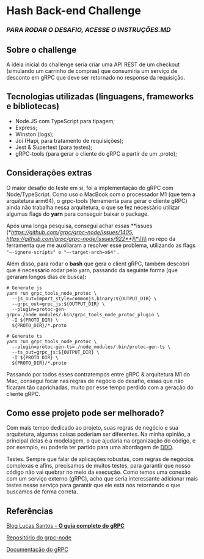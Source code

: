# Hash Back-end Challenge

### **_PARA RODAR O DESAFIO, ACESSE O INSTRUÇÕES.MD_**

## Sobre o challenge

A ideia inicial do challenge seria criar uma API REST de um checkout (simulando um carrinho de compras) que consumiria um serviço de desconto em gRPC que deve ser retornado no response da requisição.

## Tecnologias utilizadas (linguagens, frameworks e bibliotecas)

- Node.JS com TypeScript para tipagem;
- Express;
- Winston (logs);
- Joi (Hapi, para tratamento de requisições);
- Jest & Supertest (para testes);
- gRPC-tools (para gerar o cliente do gRPC a partir de um .proto);

## Considerações extras

O maior desafio do teste em si, foi a implementação do gRPC com Node/TypeScript. Como uso o MacBook com o processador M1 (que tem a arquitetura arm64), o grpc-tools (ferramenta para gerar o cliente gRPC) ainda não trabalha nessa arquitetura, o que se fez necessário utilizar algumas flags do **yarn** para conseguir baixar o package.

Após uma longa pesquisa, consegui achar essas **issues (**https://github.com/grpc/grpc-node/issues/1405, https://github.com/grpc/grpc-node/issues/922**)\*\\\\\* no repo da ferramenta que me auxiliaram a resolver esse problema, utilizando as flags `"—-ignore-scripts" e "—-target-arch=x64"` .

Além disso, para rodar o **bash** que gera o client gRPC, também descobri que é necessário rodar pelo yarn, passando da seguinte forma (que geraram longos dias de busca)**:**

```
# Generate js
yarn run grpc_tools_node_protoc \
  --js_out=import_style=commonjs,binary:${OUTPUT_DIR} \
  --grpc_out=grpc_js:${OUTPUT_DIR} \
  --plugin=protoc-gen-grpc=./node_modules/.bin/grpc_tools_node_protoc_plugin \
  -I ${PROTO_DIR} \
  ${PROTO_DIR}/*.proto

# Generate ts
yarn run grpc_tools_node_protoc \
  --plugin=protoc-gen-ts=./node_modules/.bin/protoc-gen-ts \
  --ts_out=grpc_js:${OUTPUT_DIR} \
  -I ${PROTO_DIR} \
  ${PROTO_DIR}/*.proto
```

Passando por todos esses contratempos entre gRPC & arquitetura M1 do Mac, consegui focar nas regras de negócio do desafio, essas que não ficaram tão caprichadas, muito por esse tempo perdido com a geração do cliente gRPC.

## Como esse projeto pode ser melhorado?

Com mais tempo dedicado ao projeto, suas regras de negócio e sua arquitetura, algumas coisas poderiam ser diferentes. Na minha opinião, a principal delas é a modelagem, o que ajudaria na organização do código, e por exemplo, eu poderia ter partido para uma abordagem de [DDD](https://medium.com/beelabacademy/domain-driven-design-vs-arquitetura-em-camadas-d01455698ec5).

Testes. Sempre que falar de aplicações robustas, com regras de negócios complexas e afins, precisamos de muitos testes, para garantir que nosso código não vai quebrar no meio da execução. Como temos uma conexão com um serviço externo (gRPC), acho que seria interessante adicionar mais testes nesse serviço para garantir que ele está nos retornando o que buscamos de forma correta.

## Referências

[Blog Lucas Santos - **O guia completo do gRPC**](https://blog.lsantos.dev/o-guia-do-grpc-3/)

[Repositório do grpc-node](https://github.com/grpc/grpc-node)

[Documentação do gRPC](https://grpc.io/docs/languages/node/basics/)
